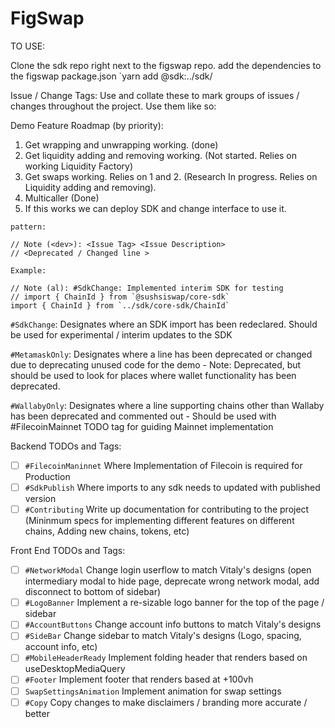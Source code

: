 # FigSwap

TO USE:

Clone the sdk repo right next to the figswap repo.
add the dependencies to the figswap package.json
`yarn add @sdk:../sdk/<path to the sdk you need to use>

Issue / Change Tags:
Use and collate these to mark groups of issues / changes throughout the project.
Use them like so:

Demo Feature Roadmap (by priority):

1. Get wrapping and unwrapping working. (done)
2. Get liquidity adding and removing working. (Not started. Relies on working Liquidity Factory)
3. Get swaps working. Relies on 1 and 2. (Research In progress. Relies on Liquidity adding and removing).
4. Multicaller (Done)
5. If this works we can deploy SDK and change interface to use it.

```angular2html
pattern:

// Note (<dev>): <Issue Tag> <Issue Description>
// <Deprecated / Changed line >

Example:

// Note (al): #SdkChange: Implemented interim SDK for testing
// import { ChainId } from `@sushsiswap/core-sdk`
import { ChainId } from `../sdk/core-sdk/ChainId`
```

`#SdkChange`: Designates where an SDK import has been redeclared. Should be used for experimental / interim updates to the SDK

`#MetamaskOnly`: Designates where a line has been deprecated or changed due to deprecating unused code for the demo - Note: Deprecated, but should be used to look for places where wallet functionality has been deprecated.

`#WallabyOnly`: Designates where a line supporting chains other than Wallaby has been deprecated and commented out - Should be used with #FilecoinMainnet TODO tag for guiding Mainnet implementation

Backend TODOs and Tags:

- [ ] `#FilecoinManinnet` Where Implementation of Filecoin is required for Production
- [ ] `#SdkPublish` Where imports to any sdk needs to updated with published version
- [ ] `#Contributing` Write up documentation for contributing to the project (Mininmum specs for implementing different features on different chains, Adding new chains, tokens, etc)

Front End TODOs and Tags:

- [ ] `#NetworkModal` Change login userflow to match Vitaly's designs (open intermediary modal to hide page, deprecate wrong network modal, add disconnect to bottom of sidebar)
- [ ] `#LogoBanner` Implement a re-sizable logo banner for the top of the page / sidebar
- [ ] `#AccountButtons` Change account info buttons to match Vitaly's designs
- [ ] `#SideBar` Change sidebar to match Vitaly's designs (Logo, spacing, account info, etc)
- [ ] `#MobileHeaderReady` Implement folding header that renders based on useDesktopMediaQuery
- [ ] `#Footer` Implement footer that renders based at +100vh
- [ ] `SwapSettingsAnimation` Implement animation for swap settings
- [ ] `#Copy` Copy changes to make disclaimers / branding more accurate / better
